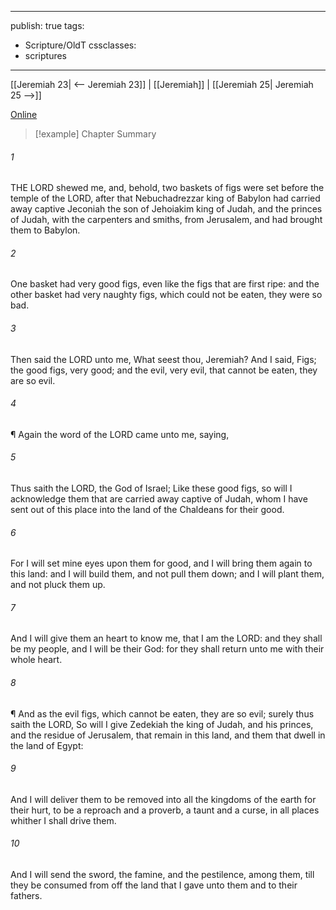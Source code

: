 

---
publish: true
tags:
  - Scripture/OldT
cssclasses:
  - scriptures
---
[[Jeremiah 23| <-- Jeremiah 23]] | [[Jeremiah]] | [[Jeremiah 25| Jeremiah 25 -->]]

[Online](https://churchofjesuschrist.org/study/scriptures/ot/jer/24?lang=eng)

>[!example] Chapter Summary
>
###### 1
THE LORD shewed me, and, behold, two baskets of figs were set before the temple of the LORD, after that Nebuchadrezzar king of Babylon had carried away captive Jeconiah the son of Jehoiakim king of Judah, and the princes of Judah, with the carpenters and smiths, from Jerusalem, and had brought them to Babylon.
###### 2
One basket had very good figs, even like the figs that are first ripe: and the other basket had very naughty figs, which could not be eaten, they were so bad.
###### 3
Then said the LORD unto me, What seest thou, Jeremiah?  And I said, Figs; the good figs, very good; and the evil, very evil, that cannot be eaten, they are so evil.
###### 4
¶ Again the word of the LORD came unto me, saying,
###### 5
Thus saith the LORD, the God of Israel; Like these good figs, so will I acknowledge them that are carried away captive of Judah, whom I have sent out of this place into the land of the Chaldeans for their good.
###### 6
For I will set mine eyes upon them for good, and I will bring them again to this land: and I will build them, and not pull them down; and I will plant them, and not pluck them up.
###### 7
And I will give them an heart to know me, that I am the LORD: and they shall be my people, and I will be their God: for they shall return unto me with their whole heart.
###### 8
¶ And as the evil figs, which cannot be eaten, they are so evil; surely thus saith the LORD, So will I give Zedekiah the king of Judah, and his princes, and the residue of Jerusalem, that remain in this land, and them that dwell in the land of Egypt:
###### 9
And I will deliver them to be removed into all the kingdoms of the earth for their hurt, to be a reproach and a proverb, a taunt and a curse, in all places whither I shall drive them.
###### 10
And I will send the sword, the famine, and the pestilence, among them, till they be consumed from off the land that I gave unto them and to their fathers.



